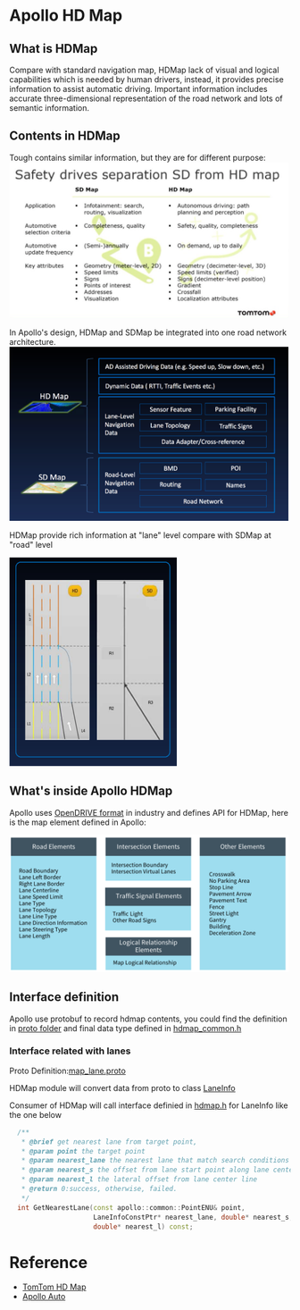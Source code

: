 # Apollo HD Map

## What is HDMap

Compare with standard navigation map, HDMap lack of visual and logical capabilities which is needed by human drivers, instead, it provides precise information to assist automatic driving.  Important information includes accurate three-dimensional representation of the road network and lots of semantic information.

## Contents in HDMap
Tough contains similar information, but they are for different purpose:  
<img src="../resource/pictures/tomtom_sdmap_hdmap.png" alt="tomtom_sdmap_hdmap" width="500"/>
<br/>

In Apollo's design, HDMap and SDMap be integrated into one road network architecture.<br/>
<img src="../resource/pictures/apollo_hdmap_sdmap_contents.png" alt="apollo_hdmap_sdmap_contents" width="500"/>

HDMap provide rich information at "lane" level compare with SDMap at "road" level<br/>

<img src="../resource/pictures/apollo_hdmap_sdmap_diff.png" alt="apollo_hdmap_sdmap_diff" width="300"/>

## What's inside Apollo HDMap

Apollo uses [OpenDRIVE format](http://www.opendrive.org) in industry and defines API for HDMap, here is the map element defined in Apollo:

<img src="../resource/pictures/apollo_hdmap_elements.png" alt="apollo_hdmap_elements" width="500"/>

## Interface definition

Apollo use protobuf to record hdmap contents, you could find the definition in [proto folder](https://github.com/ApolloAuto/apollo/tree/master/modules/map/proto) and final data type defined in [hdmap_common.h](https://github.com/ApolloAuto/apollo/blob/master/modules/map/hdmap/hdmap_common.h)

### Interface related with lanes
Proto Definition:[map_lane.proto](https://github.com/ApolloAuto/apollo/blob/master/modules/map/proto/map_lane.proto) <br/>

HDMap module will convert data from proto to class [LaneInfo](https://github.com/ApolloAuto/apollo/blob/a0eadc58cb8cfb4266cb830e59aaa85614daef5d/modules/map/hdmap/hdmap_common.h#L138)<br/>

Consumer of HDMap will call interface definied in [hdmap.h](https://github.com/ApolloAuto/apollo/blob/a0eadc58cb8cfb4266cb830e59aaa85614daef5d/modules/map/hdmap/hdmap.h#L191) for LaneInfo like the one below <br/>
```C++
  /**
   * @brief get nearest lane from target point,
   * @param point the target point
   * @param nearest_lane the nearest lane that match search conditions
   * @param nearest_s the offset from lane start point along lane center line
   * @param nearest_l the lateral offset from lane center line
   * @return 0:success, otherwise, failed.
   */
  int GetNearestLane(const apollo::common::PointENU& point,
                     LaneInfoConstPtr* nearest_lane, double* nearest_s,
                     double* nearest_l) const;
```





# Reference
- [TomTom HD Map](https://www.tomtom.com/automotive/automotive-solutions/automated-driving/hd-map-roaddna/)
- [Apollo Auto](https://github.com/ApolloAuto)


